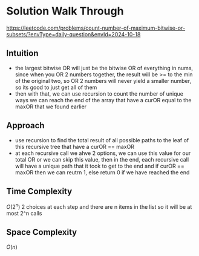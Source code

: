 # Solution Walk Through
https://leetcode.com/problems/count-number-of-maximum-bitwise-or-subsets/?envType=daily-question&envId=2024-10-18

## Intuition
- the largest bitwise OR will just be the bitwise OR of everything in nums, since when you OR 2 numbers together, the result will be >= to the min of the original two, so OR 2 numbers will never yield a smaller number, so its good to just get all of them
- then with that, we can use recursion to count the number of unique ways we can reach the end of the array that have a curOR equal to the maxOR that we found earlier

## Approach
- use recursion to find the total result of all possible paths to the leaf of this recursive tree that have a curOR == maxOR
- at each recursive call we ahve 2 options, we can use this value for our total OR or we can skip this value, then in the end, each recursive call will have a unique path that it took to get to the end and if curOR == maxOR then we can reutrn 1, else return 0 if we have reached the end

## Time Complexity
$O(2^n)$ 2 choices at each step and there are n items in the list so it will be at most 2^n calls

## Space Complexity
$O(n)$



